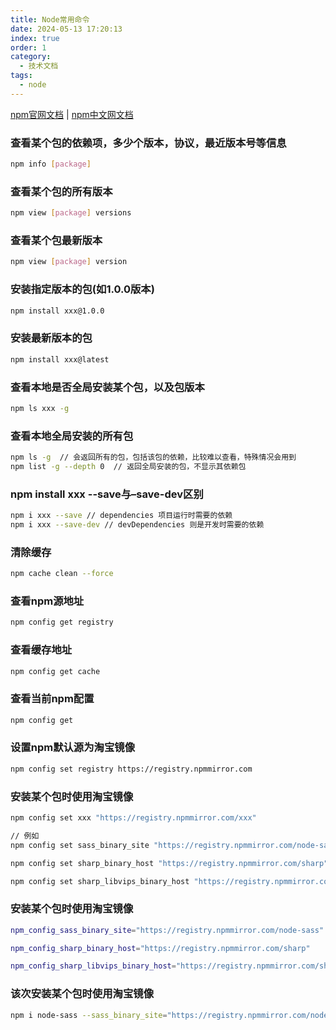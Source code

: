 ```yaml
---
title: Node常用命令
date: 2024-05-13 17:20:13
index: true
order: 1
category:
  - 技术文档
tags:
  - node
---
```


[npm官网文档](https://docs.npmjs.com/) | [npm中文网文档](https://npm.nodejs.cn/cli/v8/commands/npm)

### 查看某个包的依赖项，多少个版本，协议，最近版本号等信息
```bash
npm info [package]
```

### 查看某个包的所有版本
```bash
npm view [package] versions
```

### 查看某个包最新版本
```bash
npm view [package] version
```

### 安装指定版本的包(如1.0.0版本)
```bash
npm install xxx@1.0.0
```

### 安装最新版本的包
```bash
npm install xxx@latest
```

### 查看本地是否全局安装某个包，以及包版本
```bash
npm ls xxx -g
```

### 查看本地全局安装的所有包
```bash
npm ls -g  // 会返回所有的包，包括该包的依赖，比较难以查看，特殊情况会用到
npm list -g --depth 0  // 返回全局安装的包，不显示其依赖包
```

### npm install xxx --save与–save-dev区别
```bash
npm i xxx --save // dependencies 项目运行时需要的依赖
npm i xxx --save-dev // devDependencies 则是开发时需要的依赖
```

### 清除缓存
```bash
npm cache clean --force
```

### 查看npm源地址
```bash
npm config get registry
```

### 查看缓存地址
```bash
npm config get cache
```

### 查看当前npm配置
```bash
npm config get
```

### 设置npm默认源为淘宝镜像
```bash
npm config set registry https://registry.npmmirror.com
```

### 安装某个包时使用淘宝镜像
```bash
npm config set xxx "https://registry.npmmirror.com/xxx"

// 例如
npm config set sass_binary_site "https://registry.npmmirror.com/node-sass/"

npm config set sharp_binary_host "https://registry.npmmirror.com/sharp"

npm config set sharp_libvips_binary_host "https://registry.npmmirror.com/sharp-libvips"
```

### 安装某个包时使用淘宝镜像
```bash
npm_config_sass_binary_site="https://registry.npmmirror.com/node-sass"

npm_config_sharp_binary_host="https://registry.npmmirror.com/sharp"

npm_config_sharp_libvips_binary_host="https://registry.npmmirror.com/sharp-libvips"
```

### 该次安装某个包时使用淘宝镜像
```bash
npm i node-sass --sass_binary_site="https://registry.npmmirror.com/node-sass/"
```
